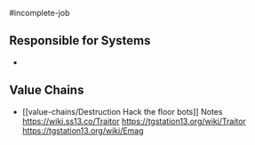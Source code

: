 #incomplete-job
## Responsible for Systems
- 
## Value Chains
- [[value-chains/Destruction Hack the floor bots]]
Notes
https://wiki.ss13.co/Traitor
https://tgstation13.org/wiki/Traitor
https://tgstation13.org/wiki/Emag